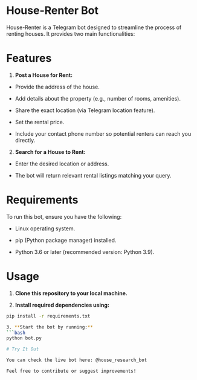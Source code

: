 # House-Renter Bot

House-Renter is a Telegram bot designed to streamline the process of renting houses. It provides two main functionalities:

# Features

1. **Post a House for Rent:**

 * Provide the address of the house.
  
 * Add details about the property (e.g., number of rooms, amenities).
  
 * Share the exact location (via Telegram location feature).
  
 * Set the rental price.
  
 * Include your contact phone number so potential renters can reach you directly.

2. **Search for a House to Rent:**

 * Enter the desired location or address.
  
 * The bot will return relevant rental listings matching your query.

# Requirements

To run this bot, ensure you have the following:

 * Linux operating system.
  
 * pip (Python package manager) installed.
  
 * Python 3.6 or later (recommended version: Python 3.9).

# Usage

1. **Clone this repository to your local machine.**

2. **Install required dependencies using:**
```bash
pip install -r requirements.txt

3. **Start the bot by running:**
```bash
python bot.py

# Try It Out

You can check the live bot here: @house_research_bot

Feel free to contribute or suggest improvements!

